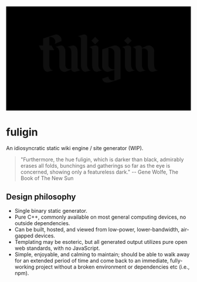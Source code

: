 ![fuliginous](fuliginous.png)

fuligin
===
An idiosyncratic static wiki engine / site generator (WIP).

> "Furthermore, the hue fuligin, which is darker than black, admirably erases all folds, bunchings and gatherings so far as the eye is concerned, showing only a featureless dark." -- Gene Wolfe, The Book of The New Sun


Design philosophy
---

- Single binary static generator.
- Pure C++, commonly available on most general computing devices, no outside dependencies.
- Can be built, hosted, and viewed from low-power, lower-bandwidth, air-gapped devices.
- Templating may be esoteric, but all generated output utilizes pure open web standards, with no JavaScript.
- Simple, enjoyable, and calming to maintain; should be able to walk away for an extended period of time and come back to an immediate, fully-working project without a broken environment or dependencies etc (i.e., npm).
